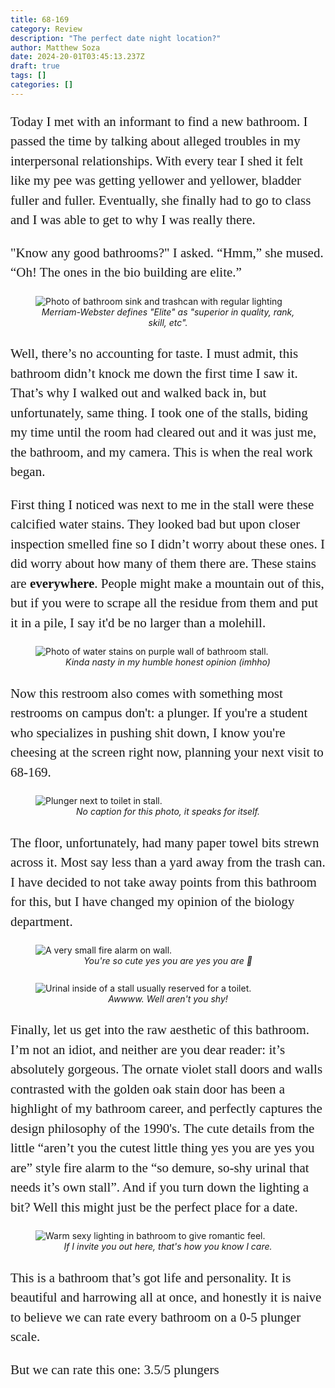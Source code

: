 ```yaml
---
title: 68-169
category: Review
description: "The perfect date night location?"
author: Matthew Soza
date: 2024-20-01T03:45:13.237Z
draft: true
tags: []
categories: []
---
```

<script context="module">
  import coverimage from '/src/assets/articles/68-169/ToiletFrontal.jpg'

  import fullBathroom from '/src/assets/articles/68-169/FullBathroom.jpg'
  import calcifiedStains from '/src/assets/articles/68-169/calcifiedStains.jpg'
  import plunger from '/src/assets/articles/68-169/Plunger.jpg'
  import fireAlarm from '/src/assets/articles/68-169/FireAlarm.jpg'
  import demureToilet from '/src/assets/articles/68-169/WhatYouDoingInThere.jpg'
  import beautiful from '/src/assets/articles/68-169/Beautiful.jpg'

  metadata.coverImage = coverimage
</script>

<style>
  figure {
    margin-bottom: 3ch;
  }

  p {
    font-family: "miller-display", serif;
    font-weight: 300;
    font-size: 21px;

    line-height: 1.5em;
    margin-bottom: 1em;
  }
  
  p:last-child {
    margin-bottom: 4ch;
  }

  figcaption {
    text-align: center;
  }
</style>

Today I met with an informant to find a new bathroom. I passed the time by talking about alleged troubles in my interpersonal relationships. With every tear I shed it felt like my pee was getting yellower and yellower, bladder fuller and fuller. Eventually, she finally had to go to class and I was able to get to why I was really there.

"Know any good bathrooms?" I asked.
“Hmm,” she mused. “Oh! The ones in the bio building are elite.”

<figure>
  <img src={fullBathroom} alt="Photo of bathroom sink and trashcan with regular lighting">
  <figcaption><i>Merriam-Webster defines "Elite" as "superior in quality, rank, skill, etc".</i></figcaption>
</figure>

Well, there’s no accounting for taste. I must admit, this bathroom didn’t knock me down the first time I saw it. That’s why I walked out and walked back in, but unfortunately, same thing. I took one of the stalls, biding my time until the room had cleared out and it was just me, the bathroom, and my camera. This is when the real work began.

First thing I noticed was next to me in the stall were these calcified water stains. They looked bad but upon closer inspection smelled fine so I didn’t worry about these ones. I did worry about how many of them there are. These stains are **everywhere**. People might make a mountain out of this, but if you were to scrape all the residue from them and put it in a pile, I say it'd be no larger than a molehill.

<figure>
  <img src={calcifiedStains} alt="Photo of water stains on purple wall of bathroom stall.">
  <figcaption><i>Kinda nasty in my humble honest opinion (imhho)</i></figcaption>
</figure>

Now this restroom also comes with something most restrooms on campus don't: a plunger. If you're a student who specializes in pushing shit down, I know you're cheesing at the screen right now, planning your next visit to 68-169.

<figure>
  <img src={plunger} alt="Plunger next to toilet in stall.">
  <figcaption><i>No caption for this photo, it speaks for itself.</i></figcaption>
</figure>

The floor, unfortunately, had many paper towel bits strewn across it. Most say less than a yard away from the trash can. I have decided to not take away points from this bathroom for this, but I have changed my opinion of the biology department.

<figure>
  <img src={fireAlarm} alt="A very small fire alarm on wall.">
  <figcaption><i>You're so cute yes you are yes you are 🥹</i></figcaption>
</figure>

<figure>
  <img src={demureToilet} alt="Urinal inside of a stall usually reserved for a toilet.">
  <figcaption><i>Awwww. Well aren't you shy!</i></figcaption>
</figure>

Finally, let us get into the raw aesthetic of this bathroom. I’m not an idiot, and neither are you dear reader: it’s absolutely gorgeous. The ornate violet stall doors and walls contrasted with the golden oak stain door has been a highlight of my bathroom career, and perfectly captures the design philosophy of the 1990's. The cute details from the little “aren’t you the cutest little thing yes you are yes you are” style fire alarm to the “so demure, so-shy urinal that needs it’s own stall”. And if you turn down the lighting a bit? Well this might just be the perfect place for a date.

<figure>
  <img src={beautiful} alt="Warm sexy lighting in bathroom to give romantic feel.">
  <figcaption><i>If I invite you out here, that's how you know I care.</i></figcaption>
</figure>


This is a bathroom that’s got life and personality. It is beautiful and harrowing all at once, and honestly it is naive to believe we can rate every bathroom on a 0-5 plunger scale. 

But we can rate this one: 3.5/5 plungers